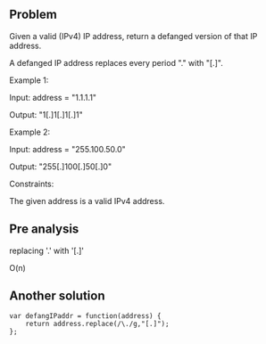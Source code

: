 ## Problem

Given a valid (IPv4) IP address, return a defanged version of that IP address.

A defanged IP address replaces every period "." with "[.]".

Example 1:

Input: address = "1.1.1.1"

Output: "1[.]1[.]1[.]1"

Example 2:

Input: address = "255.100.50.0"

Output: "255[.]100[.]50[.]0"

Constraints:

The given address is a valid IPv4 address.

## Pre analysis

replacing '.' with '[.]'

O(n)


## Another solution

    var defangIPaddr = function(address) {
        return address.replace(/\./g,"[.]");
    };